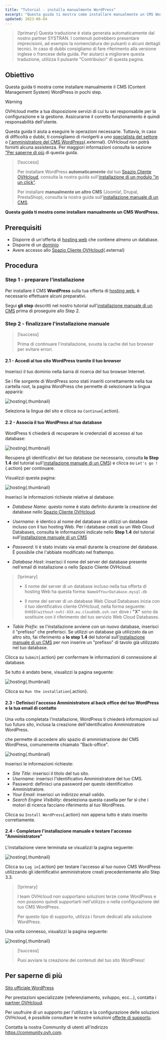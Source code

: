 ```yaml
---
title: "Tutorial - installa manualmente WordPress"
excerpt: "Questa guida ti mostra come installare manualmente un CMS WordPress"
updated: 2023-06-04
---
```


> [!primary]
> Questa traduzione è stata generata automaticamente dal nostro partner SYSTRAN. I contenuti potrebbero presentare imprecisioni, ad esempio la nomenclatura dei pulsanti o alcuni dettagli tecnici. In caso di dubbi consigliamo di fare riferimento alla versione inglese o francese della guida. Per aiutarci a migliorare questa traduzione, utilizza il pulsante "Contribuisci" di questa pagina.
>

## Obiettivo

Questa guida ti mostra come installare manualmente il CMS (Content Management System) WordPress in pochi step.

> [!warning]
>
> OVHcloud mette a tua disposizione servizi di cui tu sei responsabile per la configurazione e la gestione. Assicurarne il corretto funzionamento è quindi responsabilità dell'utente.
> 
> Questa guida ti aiuta a eseguire le operazioni necessarie. Tuttavia, in caso di difficoltà o dubbi, ti consigliamo di rivolgerti a uno [specialista del settore](https://partner.ovhcloud.com/it/directory/) o [l'amministratore del CMS WordPress](https://wordpress.com/it/support/){.external}. OVHcloud non potrà fornirti alcuna assistenza. Per maggiori informazioni consulta la sezione ["Per saperne di più](#go-further) di questa guida.
>

> [!success]
>
> Per installare WordPress **automaticamente** dal tuo [Spazio Cliente OVHcloud](/links/manager), consulta la nostra guida sull'[installazione di un modulo "in un click"](/pages/web_cloud/web_hosting/cms_install_1_click_modules).
>
> Per installare **manualmente un altro CMS** (Joomla!, Drupal, PrestaShop), consulta la nostra guida sull'[installazione manuale di un CMS](/pages/web_cloud/web_hosting/cms_manual_installation).
>

**Questa guida ti mostra come installare manualmente un CMS WordPress.**

## Prerequisiti

- Disporre di un'offerta di [hosting web](https://www.ovhcloud.com/it/web-hosting/) che contiene almeno un database.
- Disporre di un [dominio](https://www.ovhcloud.com/it/domains/)
- Avere accesso allo [Spazio Cliente OVHcloud](/links/manager){.external}

## Procedura

### Step 1 - preparare l'installazione <a name="step1"></a>

Per installare il CMS **WordPress** sulla tua offerta di [hosting web](https://www.ovhcloud.com/it/web-hosting/), è necessario effettuare alcuni preparativi.

Segui **gli step** descritti nel nostro tutorial sull'[installazione manuale di un CMS](/pages/web_cloud/web_hosting/cms_manual_installation) prima di proseguire allo Step 2.

### Step 2 - finalizzare l'installazione manuale <a name="step2"></a>

> [!success]
>
> Prima di continuare l'installazione, svuota la cache del tuo browser per evitare errori.
>

#### 2.1 - Accedi al tuo sito WordPress tramite il tuo browser

Inserisci il tuo dominio nella barra di ricerca del tuo browser Internet.

Se i file sorgente di WordPress sono stati inseriti correttamente nella tua cartella root, la pagina WordPress che permette di selezionare la lingua apparirà:

![hosting](https://raw.githubusercontent.com/ovh/docs/develop/templates/external-elements/cms/wordpress/installation-select-language.png){.thumbnail}

Seleziona la lingua del sito e clicca su `Continue`{.action}.

#### 2.2 - Associa il tuo WordPress al tuo database

WordPress ti chiederà di recuperare le credenziali di accesso al tuo database:

![hosting](https://raw.githubusercontent.com/ovh/docs/develop/templates/external-elements/cms/wordpress/installation-start.png){.thumbnail}

Recupera gli identificativi del tuo database (se necessario, consulta **lo Step 1.4** del tutorial sull'[installazione manuale di un CMS](/pages/web_cloud/web_hosting/cms_manual_installation)) e clicca su `Let's go !`{.action} per continuare.

Visualizzi questa pagina:

![hosting](https://raw.githubusercontent.com/ovh/docs/develop/templates/external-elements/cms/wordpress/installation-config-db.png){.thumbnail}

Inserisci le informazioni richieste relative al database:

- *Database Name*: questo nome è stato definito durante la creazione del database nello [Spazio Cliente OVHcloud](/links/manager).

- *Username*: è identico al nome del database se utilizzi un database incluso con il tuo hosting Web.
Per i database creati su un Web Cloud Databases, consulta le informazioni indicate nello **Step 1.4** del tutorial sull'[installazione manuale di un CMS](/pages/web_cloud/web_hosting/cms_manual_installation)

- *Password*: ti è stato inviato via email durante la creazione del database. È possibile che l'abbiate modificato nel frattempo.

- *Database Host*: inserisci il nome del server del database presente nell'email di installazione o nello Spazio Cliente OVHcloud. 

> [!primary]
> 
> - Il nome del server di un database incluso nella tua offerta di hosting Web ha questa forma: `NameOfYourDatabase.mysql.db` 
>
> - Il nome del server di un database Web Cloud Databases inizia con il tuo identificativo cliente OVHcloud, nella forma seguente: `OVHID(without-ovh)-XXX.eu.cloudddb.ovh.net` dove i **"X"** sono da sostituire con il riferimento del tuo servizio Web Cloud Databases.
>

- *Table Prefix*: se l'installazione avviene con un nuovo database, inserisci il "prefisso" che preferisci. Se utilizzi un database già utilizzato da un altro sito, fai riferimento a **lo step 1.4** del tutorial sull'[installazione manuale di un CMS](/pages/web_cloud/web_hosting/cms_manual_installation) per non inserire un "prefisso" di tavolo già utilizzato nel tuo database.

Clicca su `Submit`{.action} per confermare le informazioni di connessione al database.

Se tutto è andato bene, visualizzi la pagina seguente:

![hosting](https://raw.githubusercontent.com/ovh/docs/develop/templates/external-elements/cms/wordpress/installation-step-after-db-1.png){.thumbnail}

Clicca su `Run the installation`{.action}.

#### 2.3 - Definisci l'accesso Amministratore al back office del tuo WordPress e la tua email di contatto

Una volta completata l'installazione, WordPress ti chiederà informazioni sul tuo futuro sito, inclusa la creazione dell'identificativo Amministratore WordPress.

che permette di accedere allo spazio di amministrazione del CMS WordPress, comunemente chiamato "Back-office".

![hosting](https://raw.githubusercontent.com/ovh/docs/develop/templates/external-elements/cms/wordpress/installation-config-admin-user.png){.thumbnail}

Inserisci le informazioni richieste:

- *Site Title*: inserisci il titolo del tuo sito.
- *Username*: inserisci l'identificativo Amministratore del tuo CMS.
- Password: definisci una password per questo identificativo Amministratore.
- *Your Email*: inserisci un indirizzo email valido.
- *Search Engine Visibility*: deseleziona questa casella per far sì che i motori di ricerca facciano riferimento al tuo WordPress.

Clicca su `Install WordPress`{.action} non appena tutto è stato inserito correttamente.

#### 2.4 - Completare l'installazione manuale e testare l'accesso "Amministratore"

L'installazione viene terminata se visualizzi la pagina seguente:

![hosting](https://raw.githubusercontent.com/ovh/docs/develop/templates/external-elements/cms/wordpress/installation-successfull.png){.thumbnail}

Clicca su `Log in`{.action} per testare l'accesso al tuo nuovo CMS WordPress utilizzando gli identificativi amministratore creati precedentemente allo Step 3.3.

> [!primary]
>
> I team OVHcloud non supportano soluzioni terze come WordPress e non possono quindi supportarti nell'utilizzo o nella configurazione del tuo CMS WordPress.
>
> Per questo tipo di supporto, utilizza i forum dedicati alla soluzione WordPress.
>

Una volta connesso, visualizzi la pagina seguente:

![hosting](https://raw.githubusercontent.com/ovh/docs/develop/templates/external-elements/cms/wordpress/admin-interface.png){.thumbnail}

> [!success]
>
> Puoi avviare la creazione dei contenuti del tuo sito WordPress!
>

## Per saperne di più <a name="go-further"></a>

[Sito ufficiale WordPress](https://wordpress.org)

Per prestazioni specializzate (referenziamento, sviluppo, ecc...), contatta i [partner OVHcloud](https://partner.ovhcloud.com/it/directory/).

Per usufruire di un supporto per l'utilizzo e la configurazione delle soluzioni OVHcloud, è possibile consultare le nostre soluzioni [offerte di supporto](/links/support).

Contatta la nostra Community di utenti all'indirizzo <https://community.ovh.com>.